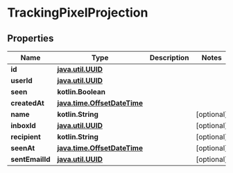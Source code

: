 
# TrackingPixelProjection

## Properties
Name | Type | Description | Notes
------------ | ------------- | ------------- | -------------
**id** | [**java.util.UUID**](java.util.UUID) |  | 
**userId** | [**java.util.UUID**](java.util.UUID) |  | 
**seen** | **kotlin.Boolean** |  | 
**createdAt** | [**java.time.OffsetDateTime**](java.time.OffsetDateTime) |  | 
**name** | **kotlin.String** |  |  [optional]
**inboxId** | [**java.util.UUID**](java.util.UUID) |  |  [optional]
**recipient** | **kotlin.String** |  |  [optional]
**seenAt** | [**java.time.OffsetDateTime**](java.time.OffsetDateTime) |  |  [optional]
**sentEmailId** | [**java.util.UUID**](java.util.UUID) |  |  [optional]



